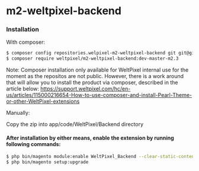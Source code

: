 # m2-weltpixel-backend

### Installation

With composer:

```sh
$ composer config repositories.welpixel-m2-weltpixel-backend git git@github.com:Weltpixel/m2-weltpixel-backend.git
$ composer require weltpixel/m2-weltpixel-backend:dev-master-m2.3
```
Note: Composer installation only available for WeltPixel internal use for the moment as the repositos are not public. However, there is a work around that will allow you to install the product via composer, described in the article below: https://support.weltpixel.com/hc/en-us/articles/115000216654-How-to-use-composer-and-install-Pearl-Theme-or-other-WeltPixel-extensions


Manually:

Copy the zip into app/code/WeltPixel/Backend directory


#### After installation by either means, enable the extension by running following commands:

```sh
$ php bin/magento module:enable WeltPixel_Backend --clear-static-content
$ php bin/magento setup:upgrade
```
